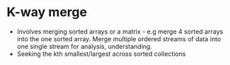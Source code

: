 # K-way merge

- Involves merging sorted arrays or a matrix - e.g merge 4 sorted arrays into the one sorted array. Merge multiple ordered streams of data into one single stream for analysis, understanding.
- Seeking the kth smallest/largest across sorted collections
